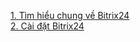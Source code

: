 [1. Tìm hiểu chung về Bitrix24](./Gioi-thieu-Bitrix24.md)  
[2. Cài đặt Bitrix24](./Install-bitrix24.md)
